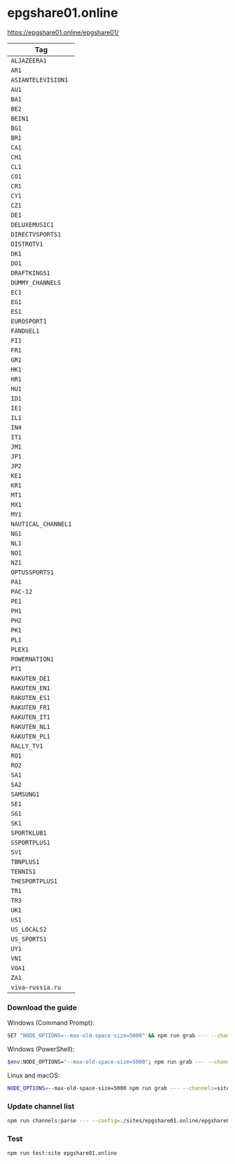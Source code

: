 # epgshare01.online

https://epgshare01.online/epgshare01/

| Tag                 |
| ------------------- |
| `ALJAZEERA1`        |
| `AR1`               |
| `ASIANTELEVISION1`  |
| `AU1`               |
| `BA1`               |
| `BE2`               |
| `BEIN1`             |
| `BG1`               |
| `BR1`               |
| `CA1`               |
| `CH1`               |
| `CL1`               |
| `CO1`               |
| `CR1`               |
| `CY1`               |
| `CZ1`               |
| `DE1`               |
| `DELUXEMUSIC1`      |
| `DIRECTVSPORTS1`    |
| `DISTROTV1`         |
| `DK1`               |
| `DO1`               |
| `DRAFTKINGS1`       |
| `DUMMY_CHANNELS`    |
| `EC1`               |
| `EG1`               |
| `ES1`               |
| `EUROSPORT1`        |
| `FANDUEL1`          |
| `FI1`               |
| `FR1`               |
| `GR1`               |
| `HK1`               |
| `HR1`               |
| `HU1`               |
| `ID1`               |
| `IE1`               |
| `IL1`               |
| `IN4`               |
| `IT1`               |
| `JM1`               |
| `JP1`               |
| `JP2`               |
| `KE1`               |
| `KR1`               |
| `MT1`               |
| `MX1`               |
| `MY1`               |
| `NAUTICAL_CHANNEL1` |
| `NG1`               |
| `NL1`               |
| `NO1`               |
| `NZ1`               |
| `OPTUSSPORTS1`      |
| `PA1`               |
| `PAC-12`            |
| `PE1`               |
| `PH1`               |
| `PH2`               |
| `PK1`               |
| `PL1`               |
| `PLEX1`             |
| `POWERNATION1`      |
| `PT1`               |
| `RAKUTEN_DE1`       |
| `RAKUTEN_EN1`       |
| `RAKUTEN_ES1`       |
| `RAKUTEN_FR1`       |
| `RAKUTEN_IT1`       |
| `RAKUTEN_NL1`       |
| `RAKUTEN_PL1`       |
| `RALLY_TV1`         |
| `RO1`               |
| `RO2`               |
| `SA1`               |
| `SA2`               |
| `SAMSUNG1`          |
| `SE1`               |
| `SG1`               |
| `SK1`               |
| `SPORTKLUB1`        |
| `SSPORTPLUS1`       |
| `SV1`               |
| `TBNPLUS1`          |
| `TENNIS1`           |
| `THESPORTPLUS1`     |
| `TR1`               |
| `TR3`               |
| `UK1`               |
| `US1`               |
| `US_LOCALS2`        |
| `US_SPORTS1`        |
| `UY1`               |
| `VN1`               |
| `VOA1`              |
| `ZA1`               |
| `viva-russia.ru`    |

### Download the guide

Windows (Command Prompt):

```sh
SET "NODE_OPTIONS=--max-old-space-size=5000" && npm run grab --- --channels=sites/epgshare01.online/epgshare01.online_<TAG>.channels.xml
```

Windows (PowerShell):

```sh
$env:NODE_OPTIONS="--max-old-space-size=5000"; npm run grab --- --channels=sites/epgshare01.online/epgshare01.online_<TAG>.channels.xml
```

Linux and macOS:

```sh
NODE_OPTIONS=--max-old-space-size=5000 npm run grab --- --channels=sites/epgshare01.online/epgshare01.online_<TAG>.channels.xml
```

### Update channel list

```sh
npm run channels:parse --- --config=./sites/epgshare01.online/epgshare01.online.config.js --output=./sites/epgshare01.online/epgshare01.online_<TAG>.channels.xml --set=tag:<TAG>
```

### Test

```sh
npm run test:site epgshare01.online
```
